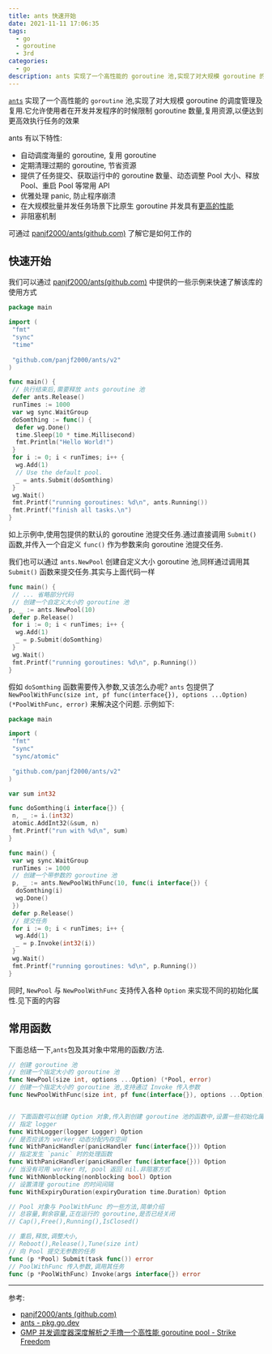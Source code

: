 ```yaml
---
title: ants 快速开始
date: 2021-11-11 17:06:35
tags:
  - go
  - goroutine
  - 3rd
categories:
  - go
description: ants 实现了一个高性能的 goroutine 池,实现了对大规模 goroutine 的调度管理及复用,达到更高效执行任务的效果.
---
```


[`ants`](https://github.com/panjf2000/ants) 实现了一个高性能的 `goroutine` 池,实现了对大规模 goroutine 的调度管理及复用.它允许使用者在开发并发程序的时候限制 goroutine 数量,复用资源,以便达到更高效执行任务的效果

ants 有以下特性:

- 自动调度海量的 goroutine, 复用 goroutine
- 定期清理过期的 goroutine, 节省资源
- 提供了任务提交、获取运行中的 goroutine 数量、动态调整 Pool 大小、释放 Pool、重启 Pool 等常用 API
- 优雅处理 panic, 防止程序崩溃
- 在大规模批量并发任务场景下比原生 goroutine 并发具有[更高的性能](https://github.com/panjf2000/ants/blob/master/README_ZH.md#-性能小结)
- 非阻塞机制

可通过 [panjf2000/ants(github.com)](https://github.com/panjf2000/ants) 了解它是如何工作的

## 快速开始

我们可以通过 [panjf2000/ants(github.com)](https://github.com/panjf2000/ants)  中提供的一些示例来快速了解该库的使用方式

```go
package main

import (
 "fmt"
 "sync"
 "time"
 
 "github.com/panjf2000/ants/v2"
)

func main() {
 // 执行结束后,需要释放 ants goroutine 池
 defer ants.Release()
 runTimes := 1000
 var wg sync.WaitGroup
 doSomthing := func() {
  defer wg.Done()
  time.Sleep(10 * time.Millisecond)
  fmt.Println("Hello World!")
 }
 for i := 0; i < runTimes; i++ {
  wg.Add(1)
  // Use the default pool.
  _ = ants.Submit(doSomthing)
 }
 wg.Wait()
 fmt.Printf("running goroutines: %d\n", ants.Running())
 fmt.Printf("finish all tasks.\n")
}
```

如上示例中,使用包提供的默认的 goroutine 池提交任务.通过直接调用 `Submit()` 函数,并传入一个自定义 `func()` 作为参数来向 goroutine 池提交任务.

我们也可以通过 `ants.NewPool` 创建自定义大小 goroutine 池,同样通过调用其 `Submit()` 函数来提交任务.其实与上面代码一样

```go
func main() {
 // ... 省略部分代码
 // 创建一个自定义大小的 goroutine 池
p, _ := ants.NewPool(10)
 defer p.Release()
 for i := 0; i < runTimes; i++ {
  wg.Add(1)
  _ = p.Submit(doSomthing)
 }
 wg.Wait()
 fmt.Printf("running goroutines: %d\n", p.Running())
}
```

假如 `doSomthing` 函数需要传入参数,又该怎么办呢? `ants` 包提供了 `NewPoolWithFunc(size int, pf func(interface{}), options ...Option) (*PoolWithFunc, error)` 来解决这个问题. 示例如下:

```go
package main

import (
 "fmt"
 "sync"
 "sync/atomic"
 
 "github.com/panjf2000/ants/v2"
)

var sum int32

func doSomthing(i interface{}) {
 n, _ := i.(int32)
 atomic.AddInt32(&sum, n)
 fmt.Printf("run with %d\n", sum)
}

func main() {
 var wg sync.WaitGroup
 runTimes := 1000
 // 创建一个带参数的 goroutine 池
 p, _ := ants.NewPoolWithFunc(10, func(i interface{}) {
  doSomthing(i)
  wg.Done()
 })
 defer p.Release()
 // 提交任务
 for i := 0; i < runTimes; i++ {
  wg.Add(1)
  _ = p.Invoke(int32(i))
 }
 wg.Wait()
 fmt.Printf("running goroutines: %d\n", p.Running())
}
```

同时, `NewPool` 与 `NewPoolWithFunc` 支持传入各种 `Option` 来实现不同的初始化属性.见下面的内容

## 常用函数

下面总结一下,`ants`包及其对象中常用的函数/方法.

```go
// 创建 goroutine 池
// 创建一个指定大小的 goroutine 池
func NewPool(size int, options ...Option) (*Pool, error)
// 创建一个指定大小的 goroutine 池,支持通过 Invoke 传入参数
func NewPoolWithFunc(size int, pf func(interface{}), options ...Option) (*PoolWithFunc, error)


// 下面函数可以创建 Option 对象,传入到创建 goroutine 池的函数中,设置一些初始化属性
// 指定 logger
func WithLogger(logger Logger) Option
// 是否应该为 worker 动态分配内存空间
func WithPanicHandler(panicHandler func(interface{})) Option
// 指定发生 `panic` 时的处理函数
func WithPanicHandler(panicHandler func(interface{})) Option
// 当没有可用 worker 时, pool 返回 nil.非阻塞方式
func WithNonblocking(nonblocking bool) Option
// 设置清理 goroutine 的时间间隔
func WithExpiryDuration(expiryDuration time.Duration) Option

// Pool 对象与 PoolWithFunc 的一些方法,简单介绍
// 总容量,剩余容量,正在运行的 goroutine,是否已经关闭
// Cap(),Free(),Running(),IsClosed()

// 重启,释放,调整大小,
// Reboot(),Release(),Tune(size int)
// 向 Pool 提交无参数的任务
func (p *Pool) Submit(task func()) error
// PoolWithFunc 传入参数,调用其任务
func (p *PoolWithFunc) Invoke(args interface{}) error
```

---

参考:

- [panjf2000/ants (github.com)](https://github.com/panjf2000/ants)
- [ants - pkg.go.dev](https://pkg.go.dev/github.com/panjf2000/ants/v2)
- [GMP 并发调度器深度解析之手撸一个高性能 goroutine pool - Strike Freedom](https://strikefreedom.top/high-performance-implementation-of-goroutine-pool)
